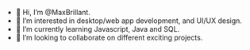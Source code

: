 - 👋 Hi, I’m @MaxBrillant.
- 👀 I’m interested in desktop/web app development, and UI/UX design.
- 🌱 I’m currently learning Javascript, Java and SQL.
- 💞️ I’m looking to collaborate on different exciting projects.

<!---
MaxBrillant/MaxBrillant is a ✨ special ✨ repository because its `README.md` (this file) appears on your GitHub profile.
You can click the Preview link to take a look at your changes.
--->
